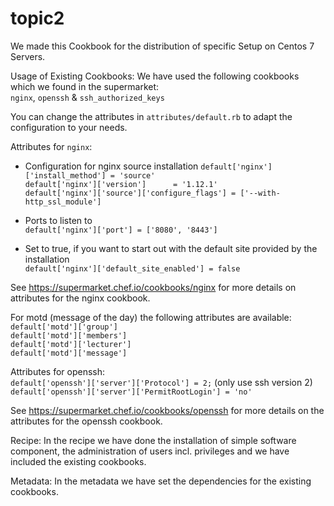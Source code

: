 # topic2

We made this Cookbook for the distribution of specific Setup on Centos 7 Servers.

Usage of Existing Cookbooks:
We have used the following cookbooks which we found in the supermarket:  
`nginx`, `openssh` & `ssh_authorized_keys`

You can change the attributes in `attributes/default.rb` to adapt the configuration to your needs. 

Attributes for `nginx`:  
- Configuration for nginx source installation
`default['nginx']['install_method'] = 'source'`  
`default['nginx']['version']      = '1.12.1'`  
`default['nginx']['source']['configure_flags'] = ['--with-http_ssl_module']`  
  
- Ports to listen to  
`default['nginx']['port'] = ['8080', '8443']`    
  
- Set to true, if you want to start out with the default site provided by the installation  
`default['nginx']['default_site_enabled'] = false`   

See https://supermarket.chef.io/cookbooks/nginx for more details on attributes for the nginx cookbook.  
  
For motd (message of the day) the following attributes are available:  
`default['motd']['group']`    
`default['motd']['members']`    
`default['motd']['lecturer']`     
`default['motd']['message']`     
  
Attributes for openssh:  
`default['openssh']['server']['Protocol'] = 2;` (only use ssh version 2)  
`default['openssh']['server']['PermitRootLogin'] = 'no'`   

See https://supermarket.chef.io/cookbooks/openssh for more details on the attributes for the openssh cookbook.   
  
Recipe:
In the recipe we have done the installation of simple software component, the administration of users incl. privileges and we have included the existing cookbooks.
  
Metadata:
In the metadata we have set the dependencies for the existing cookbooks.


